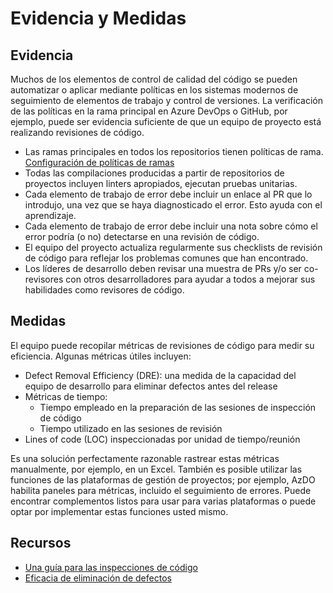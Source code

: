 # Evidencia y Medidas

## Evidencia

Muchos de los elementos de control de calidad del código se pueden automatizar o aplicar mediante políticas en los sistemas modernos de seguimiento de elementos de trabajo y control de versiones. La verificación de las políticas en la rama principal en Azure DevOps o GitHub, por ejemplo, puede ser evidencia suficiente de que un equipo de proyecto está realizando revisiones de código.

* Las ramas principales en todos los repositorios tienen políticas de rama. [Configuración de políticas de ramas](tools.md#configuración-de-políticas-de-ramas)
* Todas las compilaciones producidas a partir de repositorios de proyectos incluyen linters apropiados, ejecutan pruebas unitarias.
* Cada elemento de trabajo de error debe incluir un enlace al PR que lo introdujo, una vez que se haya diagnosticado el error. Esto ayuda con el aprendizaje.
* Cada elemento de trabajo de error debe incluir una nota sobre cómo el error podría (o no) detectarse en una revisión de código.
* El equipo del proyecto actualiza regularmente sus checklists de revisión de código para reflejar los problemas comunes que han encontrado.
* Los líderes de desarrollo deben revisar una muestra de PRs y/o ser co-revisores con otros desarrolladores para ayudar a todos a mejorar sus habilidades como revisores de código.

## Medidas

El equipo puede recopilar métricas de revisiones de código para medir su eficiencia. Algunas métricas útiles incluyen:

* Defect Removal Efficiency (DRE): una medida de la capacidad del equipo de desarrollo para eliminar defectos antes del release
* Métricas de tiempo:
  * Tiempo empleado en la preparación de las sesiones de inspección de código
  * Tiempo utilizado en las sesiones de revisión
* Lines of code (LOC) inspeccionadas por unidad de tiempo/reunión

Es una solución perfectamente razonable rastrear estas métricas manualmente, por ejemplo, en un Excel. También es posible utilizar las funciones de las plataformas de gestión de proyectos; por ejemplo, AzDO habilita paneles para métricas, incluido el seguimiento de errores. Puede encontrar complementos listos para usar para varias plataformas o puede optar por implementar estas funciones usted mismo.

## Recursos

* [Una guía para las inspecciones de código](http://www.ganssle.com/inspections.pdf)
* [Eficacia de eliminación de defectos](https://www.westfallteam.com/sites/default/files/papers/defect_removal_effectiveness.pdf)
